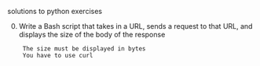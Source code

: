 solutions to python exercises

0. Write a Bash script that takes in a URL, sends a request to that URL, and displays the size of the body of the response

        The size must be displayed in bytes
        You have to use curl


